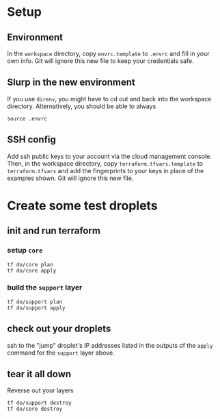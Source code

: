 # Setup

## Environment

In the `workspace` directory, copy `envrc.template` to `.envrc` and fill in
your own info.  Git will ignore this new file to keep your credentials safe.

## Slurp in the new environment

If you use `direnv`, you might have to cd out and back into the workspace
directory.  Alternatively, you should be able to always

    source .envrc


## SSH config

Add ssh public keys to your account via the cloud management console.  Then, in
the workspace directory, copy `terraform.tfvars.template` to `terraform.tfvars`
and add the fingerprints to your keys in place of the examples shown.  Git will
ignore this new file.


# Create some test droplets

## init and run terraform

### setup `core`

    tf do/core plan
    tf do/core apply

### build the `support` layer

    tf do/support plan
    tf do/support apply

## check out your droplets

ssh to the "jump" droplet's IP addresses listed in the outputs of the `apply`
command for the `support` layer above.

## tear it all down

Reverse out your layers

    tf do/support destroy
    tf do/core destroy

